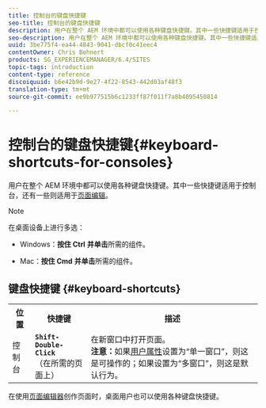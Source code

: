 ```yaml
---
title: 控制台的键盘快捷键
seo-title: 控制台的键盘快捷键
description: 用户在整个 AEM 环境中都可以使用各种键盘快捷键。其中一些快捷键适用于控制台，还有一些则适用于页面编辑。
seo-description: 用户在整个 AEM 环境中都可以使用各种键盘快捷键。其中一些快捷键适用于控制台，还有一些则适用于页面编辑。
uuid: 3be775f4-ea44-4843-9041-dbcf0c41eec4
contentOwner: Chris Bohnert
products: SG_EXPERIENCEMANAGER/6.4/SITES
topic-tags: introduction
content-type: reference
discoiquuid: b6e42b9d-9e27-4f22-8543-442d03af48f3
translation-type: tm+mt
source-git-commit: ee9b977515b6c1233ff87f011f7a8b4095450814

---
```



# 控制台的键盘快捷键{#keyboard-shortcuts-for-consoles}

用户在整个 AEM 环境中都可以使用各种键盘快捷键。其中一些快捷键适用于控制台，还有一些则适用于[页面编辑](/help/sites-classic-ui-authoring/classic-page-author-keyboard-shortcuts.md)。

>[!NOTE]
>
>在桌面设备上进行多选：
>
>* Windows：**按住 Ctrl** **并单击**&#x200B;所需的组件。
   >
   >
* Mac：**按住 Cmd** **并单击**&#x200B;所需的组件。
>



## 键盘快捷键 {#keyboard-shortcuts}

<table> 
 <tbody> 
  <tr> 
   <th>位置</th> 
   <th>快捷键</th> 
   <th>描述</th> 
  </tr> 
  <tr> 
   <td>控制台</td> 
   <td><strong><code>Shift-Double-Click</code></strong><br /> （在所需的页面上）</td> 
   <td>在新窗口中打开页面。<br />
<strong>注意：</strong>如果<a href="/help/sites-classic-ui-authoring/author-env-user-props.md">用户属性</a>设置为“单一窗口”，则这是可操作的；如果设置为“多窗口”，则这是默认行为。</td> 
  </tr> 
 </tbody> 
</table>

在使用[页面编辑器](/help/sites-classic-ui-authoring/classic-page-author-keyboard-shortcuts.md)创作页面时，桌面用户也可以使用各种键盘快捷键。
